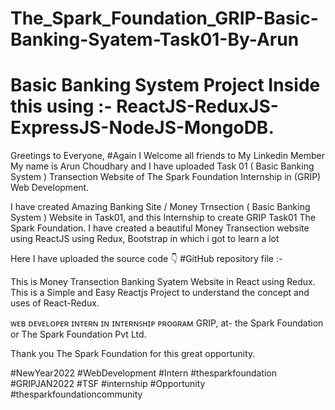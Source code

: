 # The_Spark_Foundation_GRIP-Basic-Banking-Syatem-Task01-By-Arun
  
# Basic Banking System Project Inside this using :- ReactJS-ReduxJS-ExpressJS-NodeJS-MongoDB.

  Greetings to Everyone, #Again I Welcome all friends to My Linkedin Member My name is Arun Choudhary and I have uploaded Task 01 ( Basic Banking System ) Transection Website of The Spark Foundation Internship in (GRIP) Web Development.

I have created Amazing Banking Site / Money Trnsection ( Basic Banking System ) Website in Task01, and this Internship to create GRIP Task01 The Spark Foundation. I have created a beautiful Money Transection website using ReactJS using Redux, Bootstrap in which i got to learn a lot

Here I have uploaded the source code 👇 #GitHub repository file :- 

This is Money Transection Banking Syatem Website in React using Redux. This is a Simple and Easy Reactjs Project to understand the concept and uses of React-Redux.

ᴡᴇʙ ᴅᴇᴠᴇʟᴏᴩᴇʀ ɪɴᴛᴇʀɴ ɪɴ ɪɴᴛᴇʀɴꜱʜɪᴩ ᴩʀᴏɢʀᴀᴍ GRIP, at- the Spark Foundation or The Spark Foundation Pvt Ltd.

Thank you The Spark Foundation for this great opportunity.

#NewYear2022 #WebDevelopment #Intern #thesparkfoundation #GRIPJAN2022 #TSF #internship #Opportunity #thesparkfoundationcommunity
